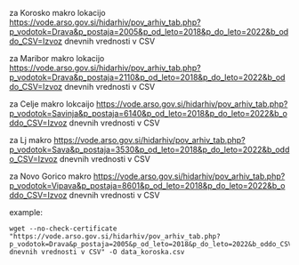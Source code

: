 za Korosko makro lokacijo
https://vode.arso.gov.si/hidarhiv/pov_arhiv_tab.php?p_vodotok=Drava&p_postaja=2005&p_od_leto=2018&p_do_leto=2022&b_oddo_CSV=Izvoz dnevnih vrednosti v CSV

za Maribor makro lokacijo
https://vode.arso.gov.si/hidarhiv/pov_arhiv_tab.php?p_vodotok=Drava&p_postaja=2110&p_od_leto=2018&p_do_leto=2022&b_oddo_CSV=Izvoz dnevnih vrednosti v CSV

za Celje makro lokcaijo
https://vode.arso.gov.si/hidarhiv/pov_arhiv_tab.php?p_vodotok=Savinja&p_postaja=6140&p_od_leto=2018&p_do_leto=2022&b_oddo_CSV=Izvoz dnevnih vrednosti v CSV

za Lj makro 
https://vode.arso.gov.si/hidarhiv/pov_arhiv_tab.php?p_vodotok=Sava&p_postaja=3530&p_od_leto=2018&p_do_leto=2022&b_oddo_CSV=Izvoz dnevnih vrednosti v CSV

za Novo Gorico makro
https://vode.arso.gov.si/hidarhiv/pov_arhiv_tab.php?p_vodotok=Vipava&p_postaja=8601&p_od_leto=2018&p_do_leto=2022&b_oddo_CSV=Izvoz dnevnih vrednosti v CSV


example:

    wget --no-check-certificate "https://vode.arso.gov.si/hidarhiv/pov_arhiv_tab.php?p_vodotok=Drava&p_postaja=2005&p_od_leto=2018&p_do_leto=2022&b_oddo_CSV=Izvoz dnevnih vrednosti v CSV" -O data_koroska.csv